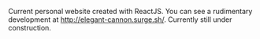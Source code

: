 Current personal website created with ReactJS. You can see a rudimentary development at http://elegant-cannon.surge.sh/. Currently still under construction.

